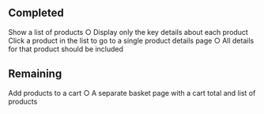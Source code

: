 ## Completed

Show a list of products
    ○ Display only the key details about each product
Click a product in the list to go to a single product details page
    ○ All details for that product should be included

## Remaining
Add products to a cart
    ○ A separate basket page with a cart total and list of products
